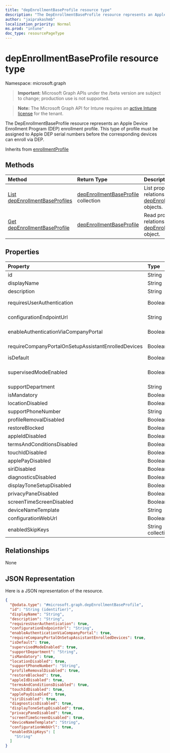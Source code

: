 ```yaml
---
title: "depEnrollmentBaseProfile resource type"
description: "The DepEnrollmentBaseProfile resource represents an Apple Device Enrollment Program (DEP) enrollment profile. This type of profile must be assigned to Apple DEP serial numbers before the corresponding devices can enroll via DEP."
author: "jaiprakashmb"
localization_priority: Normal
ms.prod: "intune"
doc_type: resourcePageType
---
```


# depEnrollmentBaseProfile resource type

Namespace: microsoft.graph

> **Important:** Microsoft Graph APIs under the /beta version are subject to change; production use is not supported.

> **Note:** The Microsoft Graph API for Intune requires an [active Intune license](https://go.microsoft.com/fwlink/?linkid=839381) for the tenant.

The DepEnrollmentBaseProfile resource represents an Apple Device Enrollment Program (DEP) enrollment profile. This type of profile must be assigned to Apple DEP serial numbers before the corresponding devices can enroll via DEP.


Inherits from [enrollmentProfile](../resources/intune-enrollment-enrollmentprofile.md)

## Methods
|Method|Return Type|Description|
|:---|:---|:---|
|[List depEnrollmentBaseProfiles](../api/intune-enrollment-depenrollmentbaseprofile-list.md)|[depEnrollmentBaseProfile](../resources/intune-enrollment-depenrollmentbaseprofile.md) collection|List properties and relationships of the [depEnrollmentBaseProfile](../resources/intune-enrollment-depenrollmentbaseprofile.md) objects.|
|[Get depEnrollmentBaseProfile](../api/intune-enrollment-depenrollmentbaseprofile-get.md)|[depEnrollmentBaseProfile](../resources/intune-enrollment-depenrollmentbaseprofile.md)|Read properties and relationships of the [depEnrollmentBaseProfile](../resources/intune-enrollment-depenrollmentbaseprofile.md) object.|

## Properties
|Property|Type|Description|
|:---|:---|:---|
|id|String|The GUID for the object Inherited from [enrollmentProfile](../resources/intune-enrollment-enrollmentprofile.md)|
|displayName|String|Name of the profile Inherited from [enrollmentProfile](../resources/intune-enrollment-enrollmentprofile.md)|
|description|String|Description of the profile Inherited from [enrollmentProfile](../resources/intune-enrollment-enrollmentprofile.md)|
|requiresUserAuthentication|Boolean|Indicates if the profile requires user authentication Inherited from [enrollmentProfile](../resources/intune-enrollment-enrollmentprofile.md)|
|configurationEndpointUrl|String|Configuration endpoint url to use for Enrollment Inherited from [enrollmentProfile](../resources/intune-enrollment-enrollmentprofile.md)|
|enableAuthenticationViaCompanyPortal|Boolean|Indicates to authenticate with Apple Setup Assistant instead of Company Portal. Inherited from [enrollmentProfile](../resources/intune-enrollment-enrollmentprofile.md)|
|requireCompanyPortalOnSetupAssistantEnrolledDevices|Boolean|Indicates that Company Portal is required on setup assistant enrolled devices Inherited from [enrollmentProfile](../resources/intune-enrollment-enrollmentprofile.md)|
|isDefault|Boolean|Indicates if this is the default profile|
|supervisedModeEnabled|Boolean|Supervised mode, True to enable, false otherwise. See hhttps://learn.microsoft.com/mem/intune/enrollment/device-enrollment for additional information.|
|supportDepartment|String|Support department information|
|isMandatory|Boolean|Indicates if the profile is mandatory|
|locationDisabled|Boolean|Indicates if Location service setup pane is disabled|
|supportPhoneNumber|String|Support phone number|
|profileRemovalDisabled|Boolean|Indicates if the profile removal option is disabled|
|restoreBlocked|Boolean|Indicates if Restore setup pane is blocked|
|appleIdDisabled|Boolean|Indicates if Apple id setup pane is disabled|
|termsAndConditionsDisabled|Boolean|Indicates if 'Terms and Conditions' setup pane is disabled|
|touchIdDisabled|Boolean|Indicates if touch id setup pane is disabled|
|applePayDisabled|Boolean|Indicates if Apple pay setup pane is disabled|
|siriDisabled|Boolean|Indicates if siri setup pane is disabled|
|diagnosticsDisabled|Boolean|Indicates if diagnostics setup pane is disabled|
|displayToneSetupDisabled|Boolean|Indicates if displaytone setup screen is disabled|
|privacyPaneDisabled|Boolean|Indicates if privacy screen is disabled|
|screenTimeScreenDisabled|Boolean|Indicates if screen timeout setup is disabled|
|deviceNameTemplate|String|Sets a literal or name pattern.|
|configurationWebUrl|Boolean|URL for setup assistant login|
|enabledSkipKeys|String collection|enabledSkipKeys contains all the enabled skip keys as strings|

## Relationships
None

## JSON Representation
Here is a JSON representation of the resource.
<!-- {
  "blockType": "resource",
  "keyProperty": "id",
  "@odata.type": "microsoft.graph.depEnrollmentBaseProfile"
}
-->
``` json
{
  "@odata.type": "#microsoft.graph.depEnrollmentBaseProfile",
  "id": "String (identifier)",
  "displayName": "String",
  "description": "String",
  "requiresUserAuthentication": true,
  "configurationEndpointUrl": "String",
  "enableAuthenticationViaCompanyPortal": true,
  "requireCompanyPortalOnSetupAssistantEnrolledDevices": true,
  "isDefault": true,
  "supervisedModeEnabled": true,
  "supportDepartment": "String",
  "isMandatory": true,
  "locationDisabled": true,
  "supportPhoneNumber": "String",
  "profileRemovalDisabled": true,
  "restoreBlocked": true,
  "appleIdDisabled": true,
  "termsAndConditionsDisabled": true,
  "touchIdDisabled": true,
  "applePayDisabled": true,
  "siriDisabled": true,
  "diagnosticsDisabled": true,
  "displayToneSetupDisabled": true,
  "privacyPaneDisabled": true,
  "screenTimeScreenDisabled": true,
  "deviceNameTemplate": "String",
  "configurationWebUrl": true,
  "enabledSkipKeys": [
    "String"
  ]
}
```
